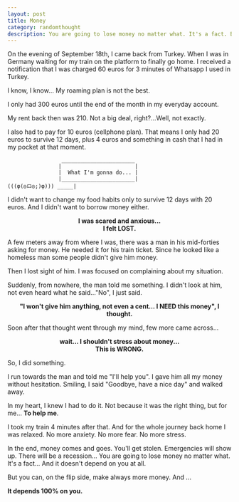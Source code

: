 ```yaml
---
layout: post
title: Money 
category: randomthought
description: You are going to lose money no matter what. It's a fact. But you can  make always more money. And that Depends 100% on you. 
---
```


On the evening of September 18th, I came back from Turkey. 
When I was in Germany waiting for my train on the platform to finally go home.
I received a notification that I was charged 60 euros for 3 minutes of Whatsapp I used in Turkey.

I know, I know... My roaming plan is not the best.

I only had 300 euros until the end of the month in my everyday account.

My rent back then was 210. Not a big deal, right?...Well, not exactly. 

I also had to pay for 10 euros (cellphone plan). That means I only had 20 euros to survive 12 days, plus 4 euros and something in cash that I had in my pocket at that moment. 


```
                 _______________________
                |                       |
                |  What I'm gonna do... |
                |_______________________|
(((φ(◎ロ◎;)φ))) _____|
```



I didn't want to change my food habits only to survive 12 days with 20 euros. And I didn't  want to borrow money either. 

**<center> I was scared and anxious...</center>**
**<center> I felt LOST.</center>**


A few meters away from where I was, there was a man in his mid-forties asking for money. He needed it for his train ticket. Since he looked like a homeless man some people didn't give him money.

Then I lost sight of him. I was focused on complaining about my situation. 

Suddenly, from nowhere, the man told me something. I didn't look at him, not even heard what he said..."No", I just said.

**<center>"I won't give him anything, not even a cent... I NEED this money", I thought. </center>**

Soon after that thought went through my mind, few more came across...

**<center> wait... I shouldn't stress about money...</center>**
**<center> This is WRONG.</center>**

So, I did something.

I run towards the man and told me "I'll help you". I gave him all my money without hesitation. Smiling, I said "Goodbye, have a nice day" and walked away.

In my heart, I knew I had to do it. Not because it was the right thing, but for me... **To help me**.

I took my train 4 minutes after that. And for the whole journey back home I was relaxed. No more anxiety. No more fear. No more stress.

In the end, money comes and goes. You'll get stolen. Emergencies will show up. There will be a recession... You are going to lose money no matter what. It's a fact... And it doesn't depend on you at all.


But you can, on the flip side, make always more money. And ...

**It depends 100% on you.** 




